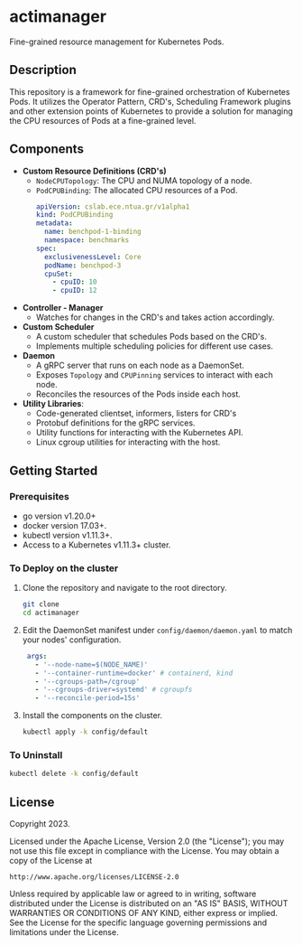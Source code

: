 # actimanager

Fine-grained resource management for Kubernetes Pods.

## Description

This repository is a framework for fine-grained orchestration of Kubernetes Pods. It utilizes the Operator Pattern, CRD's, Scheduling Framework plugins and other extension points of Kubernetes to provide a solution for managing the CPU resources of Pods at a fine-grained level.

## Components

- **Custom Resource Definitions (CRD's)**
    - `NodeCPUTopology`: The CPU and NUMA topology of a node.
    - `PodCPUBinding`: The allocated CPU resources of a Pod.
      ```yaml
      apiVersion: cslab.ece.ntua.gr/v1alpha1
      kind: PodCPUBinding
      metadata:
        name: benchpod-1-binding
        namespace: benchmarks
      spec:
        exclusivenessLevel: Core
        podName: benchpod-3
        cpuSet:
          - cpuID: 10
          - cpuID: 12
      ```
- **Controller - Manager**
    - Watches for changes in the CRD's and takes action accordingly.
- **Custom Scheduler**
  - A custom scheduler that schedules Pods based on the CRD's.
  - Implements multiple scheduling policies for different use cases.
- **Daemon**
    - A gRPC server that runs on each node as a DaemonSet.
    - Exposes `Topology` and `CPUPinning` services to interact with each node.
    - Reconciles the resources of the Pods inside each host.
- **Utility Libraries**:
    - Code-generated clientset, informers, listers for CRD's
    - Protobuf definitions for the gRPC services.
    - Utility functions for interacting with the Kubernetes API.
    - Linux cgroup utilities for interacting with the host.


## Getting Started

### Prerequisites
- go version v1.20.0+
- docker version 17.03+.
- kubectl version v1.11.3+.
- Access to a Kubernetes v1.11.3+ cluster.

### To Deploy on the cluster

1. Clone the repository and navigate to the root directory.

    ```sh
    git clone
    cd actimanager
    ```
2. Edit the DaemonSet manifest under `config/daemon/daemon.yaml` to match your nodes' configuration.
    
    ```yaml
     args:
       - '--node-name=$(NODE_NAME)'
       - '--container-runtime=docker' # containerd, kind
       - '--cgroups-path=/cgroup'
       - '--cgroups-driver=systemd' # cgroupfs
       - '--reconcile-period=15s'
    ```
3. Install the components on the cluster.

    ```sh
    kubectl apply -k config/default
    ```

### To Uninstall

```sh
kubectl delete -k config/default
```

## License

Copyright 2023.

Licensed under the Apache License, Version 2.0 (the "License");
you may not use this file except in compliance with the License.
You may obtain a copy of the License at

    http://www.apache.org/licenses/LICENSE-2.0

Unless required by applicable law or agreed to in writing, software
distributed under the License is distributed on an "AS IS" BASIS,
WITHOUT WARRANTIES OR CONDITIONS OF ANY KIND, either express or implied.
See the License for the specific language governing permissions and
limitations under the License.

